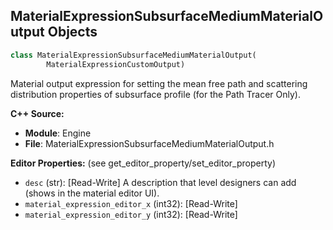 ## MaterialExpressionSubsurfaceMediumMaterialOutput Objects

```python
class MaterialExpressionSubsurfaceMediumMaterialOutput(
        MaterialExpressionCustomOutput)
```

Material output expression for setting the mean free path and scattering distribution properties of subsurface profile (for the Path Tracer Only).

**C++ Source:**

- **Module**: Engine
- **File**: MaterialExpressionSubsurfaceMediumMaterialOutput.h

**Editor Properties:** (see get_editor_property/set_editor_property)

- ``desc`` (str):  [Read-Write] A description that level designers can add (shows in the material editor UI).
- ``material_expression_editor_x`` (int32):  [Read-Write]
- ``material_expression_editor_y`` (int32):  [Read-Write]

<a id="unreal.MaterialExpressionSubtract"></a>